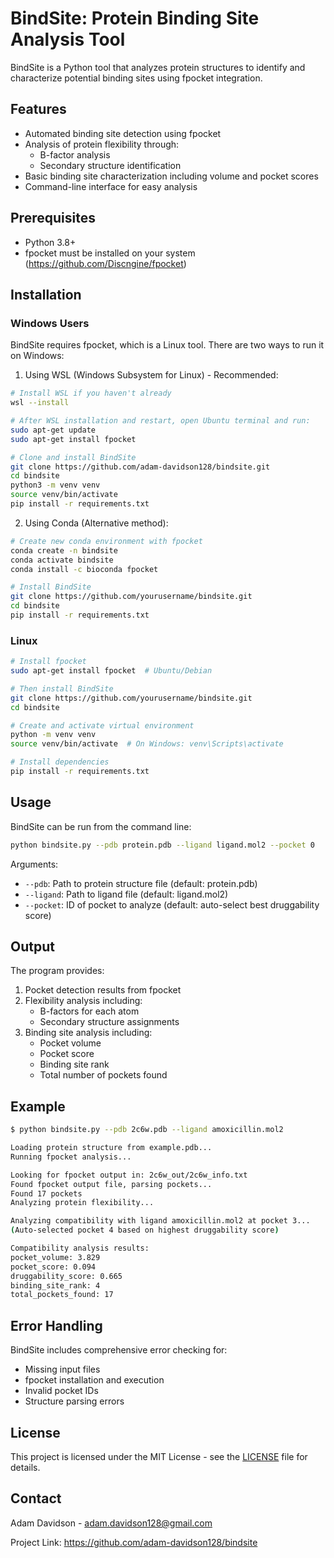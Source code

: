 # BindSite: Protein Binding Site Analysis Tool

BindSite is a Python tool that analyzes protein structures to identify and characterize potential binding sites using fpocket integration.

## Features

- Automated binding site detection using fpocket
- Analysis of protein flexibility through:
  - B-factor analysis
  - Secondary structure identification
- Basic binding site characterization including volume and pocket scores
- Command-line interface for easy analysis

## Prerequisites

- Python 3.8+
- fpocket must be installed on your system (https://github.com/Discngine/fpocket)

## Installation

### Windows Users
BindSite requires fpocket, which is a Linux tool. There are two ways to run it on Windows:

1. Using WSL (Windows Subsystem for Linux) - Recommended:
```bash
# Install WSL if you haven't already
wsl --install

# After WSL installation and restart, open Ubuntu terminal and run:
sudo apt-get update
sudo apt-get install fpocket

# Clone and install BindSite
git clone https://github.com/adam-davidson128/bindsite.git
cd bindsite
python3 -m venv venv
source venv/bin/activate
pip install -r requirements.txt
```

2. Using Conda (Alternative method):
```bash
# Create new conda environment with fpocket
conda create -n bindsite
conda activate bindsite
conda install -c bioconda fpocket

# Install BindSite
git clone https://github.com/yourusername/bindsite.git
cd bindsite
pip install -r requirements.txt
```

### Linux
```bash
# Install fpocket
sudo apt-get install fpocket  # Ubuntu/Debian

# Then install BindSite
git clone https://github.com/yourusername/bindsite.git
cd bindsite

# Create and activate virtual environment
python -m venv venv
source venv/bin/activate  # On Windows: venv\Scripts\activate

# Install dependencies
pip install -r requirements.txt
```

## Usage

BindSite can be run from the command line:

```bash
python bindsite.py --pdb protein.pdb --ligand ligand.mol2 --pocket 0
```

Arguments:
- `--pdb`: Path to protein structure file (default: protein.pdb)
- `--ligand`: Path to ligand file (default: ligand.mol2)
- `--pocket`: ID of pocket to analyze (default: auto-select best druggability score)

## Output

The program provides:
1. Pocket detection results from fpocket
2. Flexibility analysis including:
   - B-factors for each atom
   - Secondary structure assignments
3. Binding site analysis including:
   - Pocket volume
   - Pocket score
   - Binding site rank
   - Total number of pockets found

## Example

```bash
$ python bindsite.py --pdb 2c6w.pdb --ligand amoxicillin.mol2

Loading protein structure from example.pdb...
Running fpocket analysis...

Looking for fpocket output in: 2c6w_out/2c6w_info.txt
Found fpocket output file, parsing pockets...
Found 17 pockets
Analyzing protein flexibility...

Analyzing compatibility with ligand amoxicillin.mol2 at pocket 3...
(Auto-selected pocket 4 based on highest druggability score)

Compatibility analysis results:
pocket_volume: 3.829
pocket_score: 0.094
druggability_score: 0.665
binding_site_rank: 4
total_pockets_found: 17
```

## Error Handling

BindSite includes comprehensive error checking for:
- Missing input files
- fpocket installation and execution
- Invalid pocket IDs
- Structure parsing errors

## License

This project is licensed under the MIT License - see the [LICENSE](LICENSE) file for details.

## Contact

Adam Davidson - adam.davidson128@gmail.com

Project Link: https://github.com/adam-davidson128/bindsite